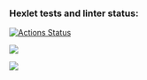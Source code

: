 ### Hexlet tests and linter status:
[![Actions Status](https://github.com/Valerii-Denisov/python-project-lvl2/workflows/hexlet-check/badge.svg)](https://github.com/Valerii-Denisov/python-project-lvl2/actions)

<a href="https://codeclimate.com/github/Valerii-Denisov/python-project-lvl2/maintainability"><img src="https://api.codeclimate.com/v1/badges/353756ee1d4446c19be6/maintainability" /></a>

<a href="https://codeclimate.com/github/Valerii-Denisov/python-project-lvl2/test_coverage"><img src="https://api.codeclimate.com/v1/badges/353756ee1d4446c19be6/test_coverage" /></a>